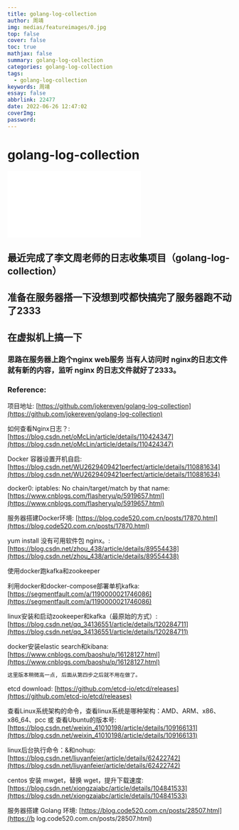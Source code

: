 ```yaml
---
title: golang-log-collection
author: 周靖
img: medias/featureimages/0.jpg
top: false
cover: false
toc: true
mathjax: false
summary: golang-log-collection
categories: golang-log-collection
tags:
  - golang-log-collection
keywords: 周靖
essay: false
abbrlink: 22477
date: 2022-06-26 12:47:02
coverImg:
password:
---
```


# golang-log-collection

<iframe src="//player.bilibili.com/player.html?aid=288508467&bvid=BV1Df4y1C7o5&cid=280349448" scrolling="no" border="0" frameborder="no" framespacing="0" allowfullscreen="true"> </iframe>

## 最近完成了李文周老师的日志收集项目（golang-log-collection）

## 准备在服务器搭一下没想到哎都快搞完了服务器跑不动了2333

## 在虚拟机上搞一下

### 思路在服务器上跑个nginx web服务 当有人访问时 nginx的日志文件就有新的内容，监听 nginx 的日志文件就好了2333。

### Reference:

项目地址: [https://github.com/jokereven/golang-log-collection](https://github.com/jokereven/golang-log-collection)

如何查看Nginx日志？: [https://blog.csdn.net/oMcLin/article/details/110424347](https://blog.csdn.net/oMcLin/article/details/110424347)

Docker 容器设置开机自启: [https://blog.csdn.net/WU2629409421perfect/article/details/110881634](https://blog.csdn.net/WU2629409421perfect/article/details/110881634)

docker0: iptables: No chain/target/match by that name: [https://www.cnblogs.com/flasheryu/p/5919657.html](https://www.cnblogs.com/flasheryu/p/5919657.html)

服务器搭建Docker环境: [https://blog.code520.com.cn/posts/17870.html](https://blog.code520.com.cn/posts/17870.html)

yum install 没有可用软件包 nginx。: [https://blog.csdn.net/zhou_438/article/details/89554438](https://blog.csdn.net/zhou_438/article/details/89554438)

使用docker跑kafka和zookeeper

利用docker和docker-compose部署单机kafka: [https://segmentfault.com/a/1190000021746086](https://segmentfault.com/a/1190000021746086)

linux安装和启动zookeeper和kafka（最原始的方式）:[https://blog.csdn.net/qq_34136551/article/details/120284711](https://blog.csdn.net/qq_34136551/article/details/120284711)

docker安装elastic search和kibana: [https://www.cnblogs.com/baoshu/p/16128127.html](https://www.cnblogs.com/baoshu/p/16128127.html)

```txt
这里版本稍微高一点, 后面从第四步之后就不用在做了。
```

etcd download: [https://github.com/etcd-io/etcd/releases](https://github.com/etcd-io/etcd/releases)

查看Linux系统架构的命令，查看linux系统是哪种架构：AMD、ARM、x86、x86_64、pcc 或 查看Ubuntu的版本号: [https://blog.csdn.net/weixin_41010198/article/details/109166131](https://blog.csdn.net/weixin_41010198/article/details/109166131)

linux后台执行命令：&和nohup: [https://blog.csdn.net/liuyanfeier/article/details/62422742](https://blog.csdn.net/liuyanfeier/article/details/62422742)

centos 安装 mwget，替换 wget，提升下载速度: [https://blog.csdn.net/xiongzaiabc/article/details/104841533](https://blog.csdn.net/xiongzaiabc/article/details/104841533)

服务器搭建 Golang 环境: [https://blog.code520.com.cn/posts/28507.html](https://b	log.code520.com.cn/posts/28507.html)
